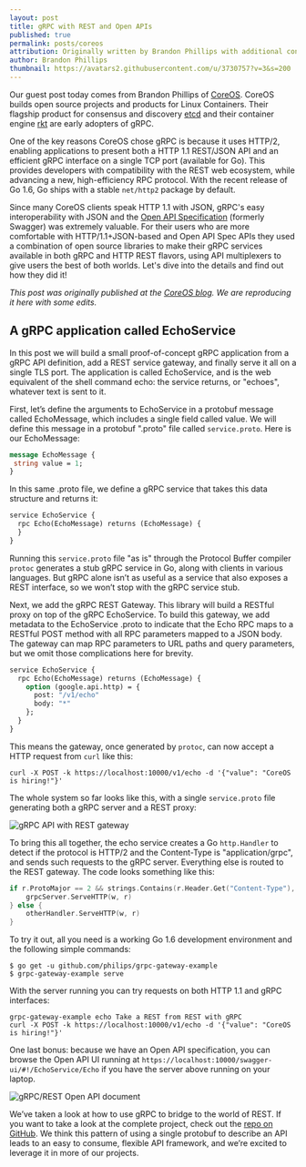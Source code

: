 ```yaml
---
layout: post
title: gRPC with REST and Open APIs
published: true
permalink: posts/coreos
attribution: Originally written by Brandon Phillips with additional content by Lisa Carey and others at Google.
author: Brandon Phillips
thumbnail: https://avatars2.githubusercontent.com/u/3730757?v=3&s=200
---
```


Our guest post today comes from Brandon Phillips of [CoreOS](https://coreos.com/). CoreOS builds open source projects and products for Linux Containers. Their flagship product for consensus and discovery [etcd](https://coreos.com/etcd/) and their container engine [rkt](https://coreos.com/rkt/) are early adopters of gRPC. 

One of the key reasons CoreOS chose gRPC is because it uses HTTP/2, enabling applications to present both a HTTP 1.1 REST/JSON API and an efficient gRPC interface on a single TCP port (available for Go). This provides developers with compatibility with the REST web ecosystem, while advancing a new, high-efficiency RPC protocol. With the recent release of Go 1.6, Go ships with a stable `net/http2` package by default.

<!--more-->

Since many CoreOS clients speak HTTP 1.1 with JSON, gRPC's easy interoperability with JSON and the [Open API Specification](https://github.com/OAI/OpenAPI-Specification) (formerly Swagger) was extremely valuable. For their users who are more comfortable with HTTP/1.1+JSON-based and Open API Spec APIs they used a combination of open source libraries to make their gRPC services available in both gRPC and HTTP REST flavors, using API multiplexers to give users the best of both worlds. Let's dive into the details and find out how they did it!

*This post was originally published at the [CoreOS blog](https://coreos.com/blog/gRPC-protobufs-swagger.html). We are reproducing it here with some edits.*

## A gRPC application called EchoService

In this post we will build a small proof-of-concept gRPC application from a gRPC API definition, add a REST service gateway, and finally serve it all on a single TLS port. The application is called EchoService, and is the web equivalent of the shell command echo: the service returns, or "echoes", whatever text is sent to it.

First, let’s define the arguments to EchoService in a protobuf message called EchoMessage, which includes a single field called value. We will define this message in a protobuf ".proto" file called `service.proto`. Here is our EchoMessage:

```proto
message EchoMessage {
 string value = 1;
}
```

In this same .proto file, we define a gRPC service that takes this data structure and returns it:

```proto
service EchoService {
  rpc Echo(EchoMessage) returns (EchoMessage) {
  }
}
```


Running this `service.proto` file "as is" through the Protocol Buffer compiler `protoc` generates a stub gRPC service in Go, along with clients in various languages. But gRPC alone isn’t as useful as a service that also exposes a REST interface, so we won’t stop with the gRPC service stub.

Next, we add the gRPC REST Gateway. This library will build a RESTful proxy on top of the gRPC EchoService. To build this gateway, we add metadata to the EchoService .proto to indicate that the Echo RPC maps to a RESTful POST method with all RPC parameters mapped to a JSON body. The gateway can map RPC parameters to URL paths and query parameters, but we omit those complications here for brevity.

```proto
service EchoService {
  rpc Echo(EchoMessage) returns (EchoMessage) {
    option (google.api.http) = {
      post: "/v1/echo"
      body: "*"
    };
  }
}
```

This means the gateway, once generated by `protoc`, can now accept a HTTP request from `curl` like this:

```
curl -X POST -k https://localhost:10000/v1/echo -d '{"value": "CoreOS is hiring!"}'
```

The whole system so far looks like this, with a single `service.proto` file generating both a gRPC server and a REST proxy:

<img src="/img/grpc-rest-gateway.png" class="img-responsive" alt="gRPC API with REST gateway">


To bring this all together, the echo service creates a Go `http.Handler` to detect if the protocol is HTTP/2 and the Content-Type is "application/grpc", and sends such requests to the gRPC server. Everything else is routed to the REST gateway. The code looks something like this:

```go
if r.ProtoMajor == 2 && strings.Contains(r.Header.Get("Content-Type"), "application/grpc") {
	grpcServer.ServeHTTP(w, r)
} else {
	otherHandler.ServeHTTP(w, r)
}
```

To try it out, all you need is a working Go 1.6 development environment and the following simple commands:

```
$ go get -u github.com/philips/grpc-gateway-example
$ grpc-gateway-example serve
```


With the server running you can try requests on both HTTP 1.1 and gRPC interfaces:

```
grpc-gateway-example echo Take a REST from REST with gRPC
curl -X POST -k https://localhost:10000/v1/echo -d '{"value": "CoreOS is hiring!"}'
```


One last bonus: because we have an Open API specification, you can browse the Open API UI running at `https://localhost:10000/swagger-ui/#!/EchoService/Echo` if you have the server above running on your laptop.

<img src="/img/grpc-swaggerscreen.png" class="img-responsive" alt="gRPC/REST Open API document">

We’ve taken a look at how to use gRPC to bridge to the world of REST. If you want to take a look at the complete project, check out the [repo on GitHub](https://github.com/philips/grpc-gateway-example). We think this pattern of using a single protobuf to describe an API leads to an easy to consume, flexible API framework, and we’re excited to leverage it in more of our projects. 


